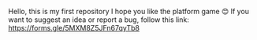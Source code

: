 Hello, this is my first repository I hope you like the platform game 😊
If you want to suggest an idea or report a bug, follow this link: https://forms.gle/5MXM8Z5JFn67qyTb8
